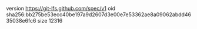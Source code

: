 version https://git-lfs.github.com/spec/v1
oid sha256:bb275be53ecc40be197a9d2607d3e00e7e53362ae8a09062abdd4635038e6fc6
size 12316
